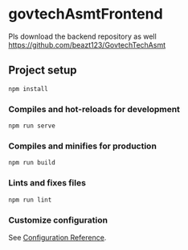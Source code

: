 # govtechAsmtFrontend
Pls download the backend repository as well
https://github.com/beazt123/GovtechTechAsmt

## Project setup
```
npm install
```

### Compiles and hot-reloads for development
```
npm run serve
```

### Compiles and minifies for production
```
npm run build
```

### Lints and fixes files
```
npm run lint
```

### Customize configuration
See [Configuration Reference](https://cli.vuejs.org/config/).

